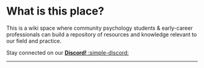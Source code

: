 # What is this place?

This is a wiki space where community psychology students & early-career professionals can build a repository of resources and knowledge relevant to our field and practice.

 Stay connected on our [**Discord!** :simple-discord:](https://discord.gg/DhXS3xFAyk)

 ___